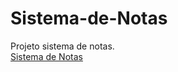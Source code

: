 # Sistema-de-Notas
 Projeto sistema de notas.<br>
<a href="https://wellersondev.github.io/Sistema-de-Notas/">Sistema de Notas</a><br>